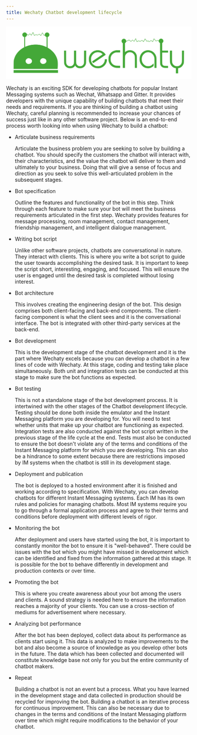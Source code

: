 ```yaml
---
title: Wechaty Chatbot development lifecycle
---
```


![Wechaty: Conversational RPA SDK for Chatbot Makers](/img/wechaty-logo.svg)

Wechaty is an exciting SDK for developing chatbots for popular Instant Messaging systems such as Wechat, Whatsapp and Gitter. It provides developers with the unique capability of building chatbots that meet their needs and requirements. If you are thinking of building a chatbot using Wechaty, careful planning is recommended to increase your chances of success just like in any other software project. Below is an end-to-end process worth looking into when using Wechaty to build a chatbot:

<!-- Insert the lifecycle diagram here -->

- Articulate business requirements

  Articulate the business problem you are seeking to solve by building a chatbot. You should specify the customers the chatbot will interact with, their characteristics, and the value the chatbot will deliver to them and ultimately to your business. Doing that will give a sense of focus and direction as you seek to solve this well-articulated problem in the subsequent stages.

- Bot specification

  Outline the features and functionality of the bot in this step. Think through each feature to make sure your bot will meet the business requirements articulated in the first step. Wechaty provides features for message processing, room management, contact management, friendship management, and intelligent dialogue management.

- Writing bot script

  Unlike other software projects, chatbots are conversational in nature. They interact with clients. This is where you write a bot script to guide the user towards accomplishing the desired task. It is important to keep the script short, interesting, engaging, and focused. This will ensure the user is engaged until the desired task is completed without losing interest.

- Bot architecture

  This involves creating the engineering design of the bot. This design comprises both client-facing and back-end components. The client-facing component is what the client sees and it is the conversational interface. The bot is integrated with other third-party services at the back-end.

- Bot development

  This is the development stage of the chatbot development and it is the part where Wechaty excels because you can develop a chatbot in a few lines of code with Wechaty. At this stage, coding and testing take place simultaneously. Both unit and integration tests can be conducted at this stage to make sure the bot functions as expected.

- Bot testing

  This is not a standalone stage of the bot development process. It is intertwined with the other stages of the Chatbot development lifecycle. Testing should be done both inside the emulator and the Instant Messaging platform you are developing for. You will need to test whether units that make up your chatbot are functioning as expected. Integration tests are also conducted against the bot script written in the previous stage of the life cycle at the end. Tests must also be conducted to ensure the bot doesn't violate any of the terms and conditions of the Instant Messaging platform for which you are developing. This can also be a hindrance to some extent because there are restrictions imposed by IM systems when the chatbot is still in its development stage.

- Deployment and publication

  The bot is deployed to a hosted environment after it is finished and working according to specification. With Wechaty, you can develop chatbots for different Instant Messaging systems. Each IM has its own rules and policies for managing chatbots. Most IM systems require you to go through a formal application process and agree to their terms and conditions before deployment with different levels of rigor.

- Monitoring the bot

  After deployment and users have started using the bot, it is important to constantly monitor the bot to ensure it is "well-behaved". There could be issues with the bot which you might have missed in development which can be identified and fixed from the information gathered at this stage. It is possible for the bot to behave differently in development and production contexts or over time.

- Promoting the bot

  This is where you create awareness about your bot among the users and clients. A sound strategy is needed here to ensure the information reaches a majority of your clients. You can use a cross-section of mediums for advertisement where necessary.

- Analyzing bot performance

  After the bot has been deployed, collect data about its performance as clients start using it. This data is analyzed to make improvements to the bot and also become a source of knowledge as you develop other bots in the future. The data which has been collected and documented will constitute knowledge base not only for you but the entire community of chatbot makers.

- Repeat

  Building a chatbot is not an event but a process. What you have learned in the development stage and data collected in production should be recycled for improving the bot. Building a chatbot is an iterative process for continuous improvement. This can also be necessary due to changes in the terms and conditions of the Instant Messaging platform over time which might require modifications to the behavior of your chatbot.
